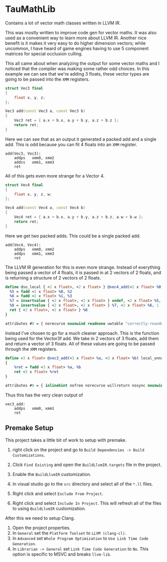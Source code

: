 # TauMathLib

Contains a lot of vector math classes written in LLVM IR.

This was mostly written to improve code gen for vector maths. It was also used as a convenient way to learn more about LLVM IR. Another nice benefit is it makes it very easy to do higher dimension vectors; while uncommon, I have heard of game engines having to use 5 component matrices for special occlusion culling.

This all came about when analyzing the output for some vector maths and I noticed that the compiler was making some rather odd choices. In this example we can see that we're adding 3 floats, these vector types are going to be passed into the `XMM` registers.

```c++
struct Vec3 final
{
    float x, y, z;
};

Vec3 add(const Vec3 a, const Vec3 b)
{
    Vec3 ret = { a.x + b.x, a.y + b.y, a.z + b.z };
    return ret;
}
```

Here we can see that as an output it generated a packed add and a single add. This is odd because you can fit 4 floats into an `XMM` register.

```assembly
add(Vec3, Vec3):
    addps   xmm0, xmm2
    addss   xmm1, xmm3
    ret
```



All of this gets even more strange for a Vector 4.

```c++
struct Vec4 final
{
    float x, y, z, w;
};

Vec4 add(const Vec4 a, const Vec4 b)
{
    Vec4 ret = { a.x + b.x, a.y + b.y, a.z + b.z, a.w + b.w };
    return ret;
}
```

Here we get two packed adds. This could be a single packed add.

```assembly
add(Vec4, Vec4):
    addps   xmm0, xmm2
    addps   xmm1, xmm3
    ret
```

The LLVM IR generation for this is even more strange. Instead of everything being passed a vector of 4 floats, it is passed in at 2 vectors of 2 floats, and is returning a structure of 2 vectors of 2 floats.

```llvm
define dso_local { <2 x float>, <2 x float> } @vec4_add(<2 x float> %0, <2 x float> %1, <2 x float> %2, <2 x float> %3) local_unnamed_addr #0 {
  %5 = fadd <2 x float> %0, %2
  %6 = fadd <2 x float> %1, %3
  %7 = insertvalue { <2 x float>, <2 x float> } undef, <2 x float> %5, 0
  %8 = insertvalue { <2 x float>, <2 x float> } %7, <2 x float> %6, 1
  ret { <2 x float>, <2 x float> } %8
}

attributes #0 = { norecurse nounwind readnone uwtable "correctly-rounded-divide-sqrt-fp-math"="false" "disable-tail-calls"="false" "frame-pointer"="none" "less-precise-fpmad"="false" "min-legal-vector-width"="64" "no-infs-fp-math"="false" "no-jump-tables"="false" "no-nans-fp-math"="false" "no-signed-zeros-fp-math"="false" "no-trapping-math"="false" "stack-protector-buffer-size"="8" "target-cpu"="x86-64" "target-features"="+cx8,+fxsr,+mmx,+sse,+sse2,+x87" "unsafe-fp-math"="false" "use-soft-float"="false" }

```



Instead I've chosen to go for a much cleaner approach. This is the function being used for the Vector3f add. We take in 2 vectors of 3 floats, add them and return a vector of 3 floats. All of these values are going to be passed through the `XMM` registers.

```llvm
define <3 x float> @vec3_add(<3 x float> %a, <3 x float> %b) local_unnamed_addr #0
{
    %ret = fadd <3 x float> %a, %b
    ret <3 x float> %ret
}

attributes #0 = { inlinehint nofree norecurse willreturn nosync nounwind optsize readnone }
```

Thus this has the very clean output of

```assembly
vec3_add:
    addps   xmm0, xmm1
    ret
```



## Premake Setup

This project takes a little bit of work to setup with premake.

1. right click on the project and go to `Build Dependencies -> Build Customizations`.

2. Click `Find Existing` and open the `BuildLlvmIR.targets` file in the project.

3. Enable the `BuildLlvmIR` customization.

4. In visual studio go to the `src` directory and select all of the `*.ll` files.

5. Right click and select `Exclude From Project`.

6. Right click and select `Include In Project`. This will refresh all of the files to using `BuildLlvmIR` customization.

After this we need to setup Clang.

1. Open the project properties.
2. In `General` set the `Platform Toolset` to `LLVM (clang-cl)`.
3. In `Advanced` set `Whole Program Optimization` to `Use Link Time Code Generation`.
4. In `Librarian -> General` set `Link Time Code Generation` to `No`.  This option is specific to MSVC and breaks `llvm-lib`.